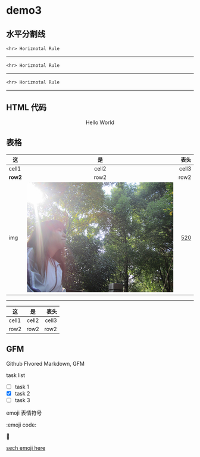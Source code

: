 # demo3

## 水平分割线

	<hr> Horiznotal Rule

---

	<hr> Horiznotal Rule
	
***

	<hr> Horiznotal Rule
	
___

## HTML 代码

<p align="center">Hello World</p>


## 表格

|  这  | 是 | 表头 |
|----| :---:|-----:|
|cell1|cell2|cell3|
|**row2** |row2|row2|
|img|![MyLove](imgs/1.JPG 'MyLove')|[520](https://sunshaochen.github.io/LoveIn520/)|


---


  这  | 是 | 表头 
----| :---:|-----:
cell1|cell2|cell3
row2 |row2|row2


## GFM

Github Flvored Markdown, GFM

task list

- [ ] task 1
- [x] task 2
- [ ] task 3

emoji 表情符号

  :emoji code:
  
:dress:  

[sech emoji here](http://emojipedia.org/)
